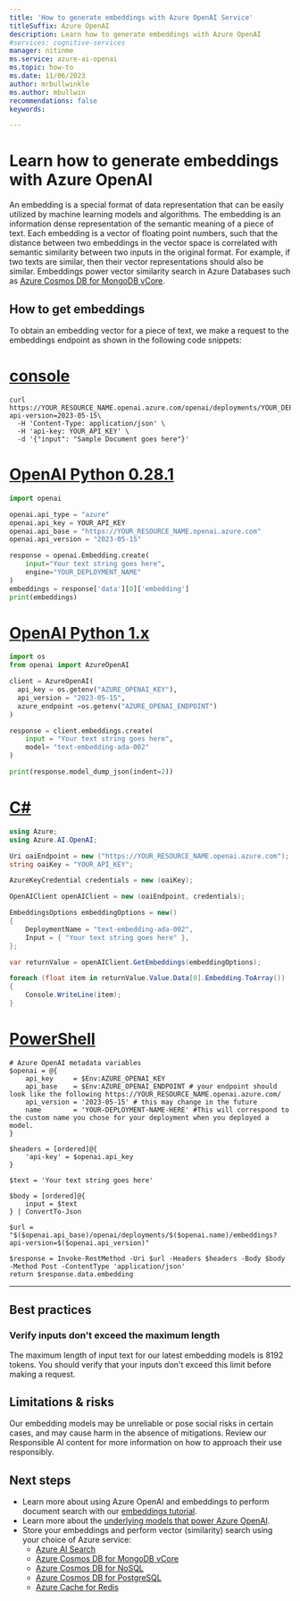 ```yaml
---
title: 'How to generate embeddings with Azure OpenAI Service'
titleSuffix: Azure OpenAI
description: Learn how to generate embeddings with Azure OpenAI
#services: cognitive-services
manager: nitinme
ms.service: azure-ai-openai
ms.topic: how-to
ms.date: 11/06/2023
author: mrbullwinkle
ms.author: mbullwin
recommendations: false
keywords: 

---
```

# Learn how to generate embeddings with Azure OpenAI

An embedding is a special format of data representation that can be easily utilized by machine learning models and algorithms. The embedding is an information dense representation of the semantic meaning of a piece of text. Each embedding is a vector of floating point numbers, such that the distance between two embeddings in the vector space is correlated with semantic similarity between two inputs in the original format. For example, if two texts are similar, then their vector representations should also be similar. Embeddings power vector similarity search in Azure Databases such as [Azure Cosmos DB for MongoDB vCore](../../../cosmos-db/mongodb/vcore/vector-search.md). 


## How to get embeddings

To obtain an embedding vector for a piece of text, we make a request to the embeddings endpoint as shown in the following code snippets:

# [console](#tab/console)
```console
curl https://YOUR_RESOURCE_NAME.openai.azure.com/openai/deployments/YOUR_DEPLOYMENT_NAME/embeddings?api-version=2023-05-15\
  -H 'Content-Type: application/json' \
  -H 'api-key: YOUR_API_KEY' \
  -d '{"input": "Sample Document goes here"}'
```

# [OpenAI Python 0.28.1](#tab/python)

```python
import openai

openai.api_type = "azure"
openai.api_key = YOUR_API_KEY
openai.api_base = "https://YOUR_RESOURCE_NAME.openai.azure.com"
openai.api_version = "2023-05-15"

response = openai.Embedding.create(
    input="Your text string goes here",
    engine="YOUR_DEPLOYMENT_NAME"
)
embeddings = response['data'][0]['embedding']
print(embeddings)
```

# [OpenAI Python 1.x](#tab/python-new)

```python
import os
from openai import AzureOpenAI

client = AzureOpenAI(
  api_key = os.getenv("AZURE_OPENAI_KEY"),  
  api_version = "2023-05-15",
  azure_endpoint =os.getenv("AZURE_OPENAI_ENDPOINT") 
)

response = client.embeddings.create(
    input = "Your text string goes here",
    model= "text-embedding-ada-002"
)

print(response.model_dump_json(indent=2))
```

# [C#](#tab/csharp)
```csharp
using Azure;
using Azure.AI.OpenAI;

Uri oaiEndpoint = new ("https://YOUR_RESOURCE_NAME.openai.azure.com");
string oaiKey = "YOUR_API_KEY";

AzureKeyCredential credentials = new (oaiKey);

OpenAIClient openAIClient = new (oaiEndpoint, credentials);

EmbeddingsOptions embeddingOptions = new()
{
    DeploymentName = "text-embedding-ada-002",
    Input = { "Your text string goes here" },
};

var returnValue = openAIClient.GetEmbeddings(embeddingOptions);

foreach (float item in returnValue.Value.Data[0].Embedding.ToArray())
{
    Console.WriteLine(item);
}
```

# [PowerShell](#tab/PowerShell)
```powershell-interactive
# Azure OpenAI metadata variables
$openai = @{
    api_key     = $Env:AZURE_OPENAI_KEY
    api_base    = $Env:AZURE_OPENAI_ENDPOINT # your endpoint should look like the following https://YOUR_RESOURCE_NAME.openai.azure.com/
    api_version = '2023-05-15' # this may change in the future
    name        = 'YOUR-DEPLOYMENT-NAME-HERE' #This will correspond to the custom name you chose for your deployment when you deployed a model.
}

$headers = [ordered]@{
    'api-key' = $openai.api_key
}

$text = 'Your text string goes here'

$body = [ordered]@{
    input = $text
} | ConvertTo-Json

$url = "$($openai.api_base)/openai/deployments/$($openai.name)/embeddings?api-version=$($openai.api_version)"

$response = Invoke-RestMethod -Uri $url -Headers $headers -Body $body -Method Post -ContentType 'application/json'
return $response.data.embedding
```

---

## Best practices

### Verify inputs don't exceed the maximum length

The maximum length of input text for our latest embedding models is 8192 tokens. You should verify that your inputs don't exceed this limit before making a request.

## Limitations & risks

Our embedding models may be unreliable or pose social risks in certain cases, and may cause harm in the absence of mitigations. Review our Responsible AI content for more information on how to approach their use responsibly.

## Next steps

* Learn more about using Azure OpenAI and embeddings to perform document search with our [embeddings tutorial](../tutorials/embeddings.md).
* Learn more about the [underlying models that power Azure OpenAI](../concepts/models.md).
* Store your embeddings and perform vector (similarity) search using your choice of Azure service:
  * [Azure AI Search](../../../search/vector-search-overview.md)
  * [Azure Cosmos DB for MongoDB vCore](../../../cosmos-db/mongodb/vcore/vector-search.md)
  * [Azure Cosmos DB for NoSQL](../../../cosmos-db/vector-search.md)
  * [Azure Cosmos DB for PostgreSQL](../../../cosmos-db/postgresql/howto-use-pgvector.md)
  * [Azure Cache for Redis](../../../azure-cache-for-redis/cache-tutorial-vector-similarity.md)


